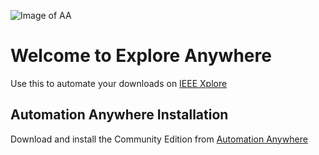 ![Image of AA](https://www.automationanywhere.com/images/automation-anywhere-logo-corporate-two-line-lg.png)

# Welcome to Explore Anywhere

Use this to automate your downloads on [IEEE Xplore](http://ieeexplore.ieee.org/)

## Automation Anywhere Installation

Download and install the Community Edition from [Automation Anywhere](https://www.automationanywhere.com/de/lp/rpa-editions-comparison)

